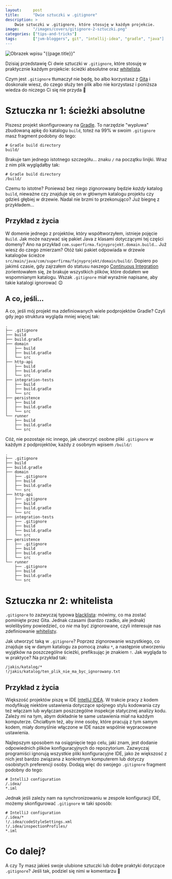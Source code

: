 ```yaml
---
layout:     post
title:      "Dwie sztuczki w .gitignore"
description: >
    Dwie sztuczki w .gitignore, które stosuję w każdym projekcie.
image:      "/images/covers/gitignore-2-sztuczki.png"
categories: ["tips-and-tricks"]
tags:       ["jvm-bloggers", git", "intellij-idea", "gradle", "java"]
---
```


![Obrazek wpisu "{{page.title}}"]( /images/covers/gitignore-2-sztuczki.png )

Dzisiaj przedstawię Ci dwie sztuczki w `.gitignore`, które stosuję
w praktycznie każdym projekcie: ścieżki absolutne
oraz [whitelista]( https://en.wikipedia.org/wiki/Whitelist ).

Czym jest `.gitignore` tłumaczył nie będę,
bo albo korzystasz z [Gita]( https://git-scm.com/ ) i doskonale wiesz,
do czego służy ten plik albo nie korzystasz i poniższa wiedza do
niczego Ci się nie przyda 🙂
  
# Sztuczka nr 1: ścieżki absolutne

Piszesz projekt skonfigurowany na [Gradle]( https://gradle.org/ ).
To narzędzie "wypluwa" zbudowaną apkę do katalogu `build`, toteż 
na 99% w swoim `.gitignore` masz fragment podobny do tego:
```
# Gradle build directory
build/
```
Brakuje tam jednego istotnego szczegółu... znaku `/`
na początku linijki. Wraz z nim plik wyglądałby tak:
```
# Gradle build directory
/build/
```

Czemu to istotne? Ponieważ bez niego zignorowany będzie *każdy* katalog
`build`, nieważne czy znajduje się on w głównym katalogu projektu
czy gdzieś głębiej w drzewie. Nadal nie brzmi to przekonująco?
Już biegnę z przykładem&hellip;

## Przykład z życia

W domenie jednego z projektów, który współtworzyłem, istnieje pojęcie `Build`.
Jak może nazywać się pakiet Java z klasami dotyczącymi tej części domeny?
Ano na przykład `com.superfirma.fajnyprojekt.domain.build`&hellip; Już wiesz
do czego zmierzam? Otóż taki pakiet odpowiada w drzewie katalogów ścieżce
`src/main/java/com/superfirma/fajnyprojekt/domain/build/`. Dopiero po
jakimś czasie, gdy zajrzałem do statusu naszego
[Continuous Integration]( https://en.wikipedia.org/wiki/Continuous_integration)
zorientowałem się, że brakuje wszystkich plików, które dodałem
we wspomnianym katalogu. Wszak `.gitignore` miał wyraźnie napisane,
aby takie katalogi ignorować 😉

## A co, jeśli&hellip;

A co, jeśli mój projekt ma zdefiniowanych wiele podprojektów Gradle?
Czyli gdy jego struktura wygląda mniej więcej tak:
```
.
├── .gitignore
├── build
├── build.gradle
├── domain
│   ├── build
│   ├── build.gradle
│   └── src
├── http-api
│   ├── build
│   ├── build.gradle
│   └── src
├── integration-tests
│   ├── build
│   ├── build.gradle
│   └── src
├── persistence
│   ├── build
│   ├── build.gradle
│   └── src
└── runner
    ├── build
    ├── build.gradle
    └── src
```

Cóż, nie pozostaje nic innego, jak utworzyć osobne pliki `.gitignore`
w każdym z podprojektów, każdy z osobnym wpisem `/build/`:
```
.
├── .gitignore
├── build
├── build.gradle
├── domain
│   ├── .gitignore
│   ├── build
│   ├── build.gradle
│   └── src
├── http-api
│   ├── .gitignore
│   ├── build
│   ├── build.gradle
│   └── src
├── integration-tests
│   ├── .gitignore
│   ├── build
│   ├── build.gradle
│   └── src
├── persistence
│   ├── .gitignore
│   ├── build
│   ├── build.gradle
│   └── src
└── runner
    ├── .gitignore
    ├── build
    ├── build.gradle
    └── src
```

# Sztuczka nr 2: whitelista

`.gitignore` to zazwyczaj typowa [blacklista]( https://en.wikipedia.org/wiki/Blacklisting ):
mówimy, co ma zostać pominięte przez Gita. Jednak czasami (bardzo rzadko,
ale jednak) wolelibyśmy powiedzieć, co *nie* ma być zignorowane, czyli
interesuje nas zdefiniowanie [whitelisty]( https://en.wikipedia.org/wiki/Whitelist ).

Jak utworzyć taką w `.gitignore`? Poprzez zignorowanie wszystkiego, co
znajduje się w danym katalogu za pomocą znaku `*`, a następnie utworzeniu
wyjątków na poszczególne ścieżki, prefiksując je znakiem `!`. Jak wygląda
to w praktyce? Na przykład tak:
```
/jakis/katalog/*
!/jakis/katalog/ten_plik_nie_ma_byc_ignorowany.txt
```

## Przykład z życia

Większość projektów piszę w IDE [IntelliJ IDEA]( https://www.jetbrains.com/idea/ ).
W trakcie pracy z kodem modyfikuję niektóre ustawienia dotyczące spójnego 
stylu kodowania czy też włączam lub wyłączam poszczególne inspekcje
statycznej analizy kodu. Zależy mi na tym, abym dokładnie te same 
ustawienia miał na każdym komputerze. Chciałbym też, aby inne osoby, 
które pracują z tym samym kodem, miały domyślnie włączone w IDE nasze
wspólnie wypracowane ustawienia.

Najlepszym sposobem na osiągnięcie tego celu, jaki znam, jest dodanie
odpowiednich plików konfiguracyjnych do repozytorium. Zazwyczaj
programiści ignorują wszystkie pliki konfiguracyjne IDE, jako że większosć
z nich jest bardzo związana z konkretnym komputerem lub dotyczy
osobistych preferencji osoby. Dodają więc do swojego `.gitignore` fragment
podobny do tego:
```
# IntelliJ configuration
/.idea/
*.iml
```

Jednak jeśli zależy nam na synchronizowaniu w zespole konfiguracji IDE,
możemy skonfigurować `.gitignore` w taki sposób:
```
# IntelliJ configuration
/.idea/*
!/.idea/codeStyleSettings.xml
!/.idea/inspectionProfiles/
*.iml
```

# Co dalej?

A czy Ty masz jakieś swoje ulubione sztuczki lub dobre praktyki dotyczące
`.gitignore`? Jeśli tak, podziel się nimi w komentarzu 🙂